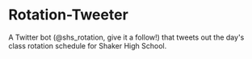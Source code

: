 # Rotation-Tweeter
A Twitter bot (@shs_rotation, give it a follow!) that tweets out the day's class rotation schedule for Shaker High School.
